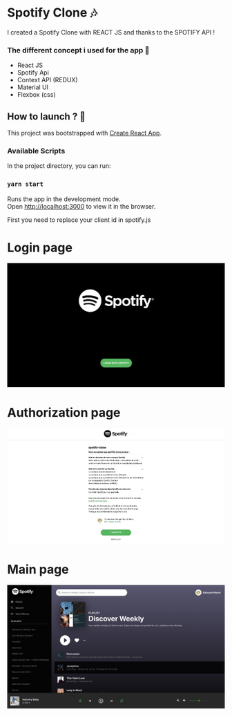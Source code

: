 <h1> Spotify Clone 🎶 </h1>
I created a Spotify Clone with REACT JS and thanks to the SPOTIFY API ! 

<h3>The different concept i used for the app  🧠</h3>
<ul>
  <li>React JS </li>
  <li>Spotify Api</li>
  <li>Context API (REDUX)</li>
  <li>Material UI</li>
  <li>Flexbox (css)</li>
</ul>

## How to launch ? 🚀

This project was bootstrapped with [Create React App](https://github.com/facebook/create-react-app).

<h3>Available Scripts </h3>

In the project directory, you can run:

### `yarn start`


Runs the app in the development mode.\
Open [http://localhost:3000](http://localhost:3000) to view it in the browser.


First you need to replace your client id in spotify.js


 

 




<h1>Login page </h1>
<img src="src/login.png" alt="login">
<h1>Authorization page </h1>
<img src="src/auth.png" alt="authorization">
<h1>Main page </h1>
<img src="src/body.png" alt="main">

